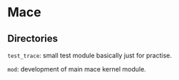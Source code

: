# Mace

## Directories

`test_trace`: small test module basically just for practise.

`mod`:  development of main mace kernel module.

